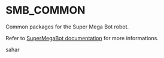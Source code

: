 # SMB_COMMON

Common packages for the Super Mega Bot robot.  
  
Refer to [SuperMegaBot documentation](https://ethz-robotx.github.io/SuperMegaBot) for more informations.

sahar
